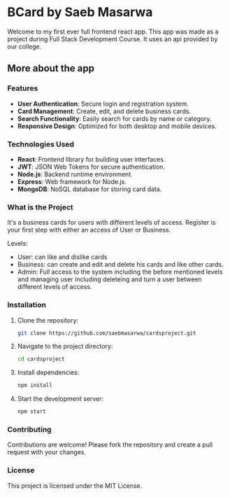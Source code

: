 # BCard by Saeb Masarwa

Welcome to my first ever full frontend react app.
This app was made as a project during Full Stack Development Course.
It uses an api provided by our college.

## More about the app

### Features

- **User Authentication**: Secure login and registration system.
- **Card Management**: Create, edit, and delete business cards.
- **Search Functionality**: Easily search for cards by name or category.
- **Responsive Design**: Optimized for both desktop and mobile devices.

### Technologies Used

- **React**: Frontend library for building user interfaces.
- **JWT**: JSON Web Tokens for secure authentication.
- **Node.js**: Backend runtime environment.
- **Express**: Web framework for Node.js.
- **MongoDB**: NoSQL database for storing card data.

### What is the Project

It's a business cards for users with different levels of access.
Register is your first step with either an access of User or Business.

Levels:

- User: can like and dislike cards
- Business: can create and edit and delete his cards and like other cards.
- Admin: Full access to the system including the before mentioned levels and managing user including deleteing and turn a user between different levels of access.

### Installation

1. Clone the repository:
   ```sh
   git clone https://github.com/saebmasarwa/cardsproject.git
   ```
2. Navigate to the project directory:
   ```sh
   cd cardsproject
   ```
3. Install dependencies:
   ```sh
   npm install
   ```
4. Start the development server:
   ```sh
   npm start
   ```

### Contributing

Contributions are welcome! Please fork the repository and create a pull request with your changes.

### License

This project is licensed under the MIT License.
